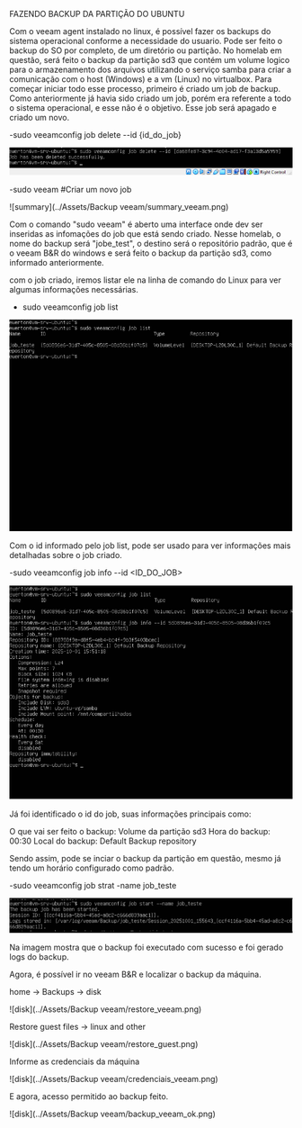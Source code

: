 FAZENDO BACKUP DA PARTIÇÃO DO UBUNTU

Com o veeam agent instalado no linux, é possível fazer os backups do sistema operacional conforme a necessidade do usuario. Pode ser feito o backup do SO por completo, de um diretório ou partição. No homelab em questão, será feito o backup da partição sd3 que contém um volume logico para o armazenamento dos arquivos utilizando o serviço samba para criar a comunicação com o host (Windows) e a vm (Linux) no virtualbox. Para começar iniciar todo esse processo, primeiro é criado um job de backup.
Como anteriormente já havia sido criado um job, porém era referente a todo o sistema operacional, e esse não é o objetivo. Esse job será apagado e criado um novo.

-sudo veeamconfig job delete --id {id_do_job}

![jobdelete](../Assets/Utilitarios/job_delete.png)

-sudo veeam #Criar um novo job

![summary](../Assets/Backup veeam/summary_veeam.png)

Com o comando "sudo veeam" é aberto uma interface onde dev ser inseridas as infomações do job que está sendo criado. Nesse homelab, o nome do backup será "jobe_test", o destino será o repositório padrão, que é o veeam B&R do windows e será feito o backup da partição sd3, como informado anteriormente. 

com o job criado, iremos listar ele na linha de comando do Linux para ver algumas informações necessárias.

- sudo veeamconfig job list

![joblist](../Assets/Utilitarios/job_list.png)

Com o id informado pelo job list, pode ser usado para ver informações mais detalhadas sobre o job criado. 

-sudo veeamconfig job info --id <ID_DO_JOB>

![jobinfo](../Assets/Utilitarios/sudo_veeam_info.png)

Já foi identificado o id do job, suas informações principais como:

O que vai ser feito o backup: Volume da partição sd3
Hora do backup: 00:30
Local do backup: Default Backup repository

Sendo assim, pode se inciar o backup da partição em questão, mesmo já tendo um horário configurado como padrão.

-sudo veeamconfig job strat -name job_teste

![jobstart](../Assets/Utilitarios/job_start.png)

Na imagem mostra que o backup foi executado com sucesso e foi gerado logs do backup. 

Agora, é possível ir no veeam B&R e localizar o backup da máquina. 

home -> Backups -> disk

![disk](../Assets/Backup veeam/restore_veeam.png)

Restore guest files -> linux and other 

![disk](../Assets/Backup veeam/restore_guest.png)

Informe as credenciais da máquina

![disk](../Assets/Backup veeam/credenciais_veeam.png)

E agora, acesso permitido ao backup feito. 

![disk](../Assets/Backup veeam/backup_veeam_ok.png)





